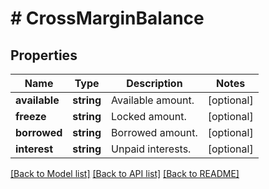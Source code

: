 # # CrossMarginBalance

## Properties

Name | Type | Description | Notes
------------ | ------------- | ------------- | -------------
**available** | **string** | Available amount. | [optional] 
**freeze** | **string** | Locked amount. | [optional] 
**borrowed** | **string** | Borrowed amount. | [optional] 
**interest** | **string** | Unpaid interests. | [optional] 

[[Back to Model list]](../../README.md#documentation-for-models) [[Back to API list]](../../README.md#documentation-for-api-endpoints) [[Back to README]](../../README.md)
